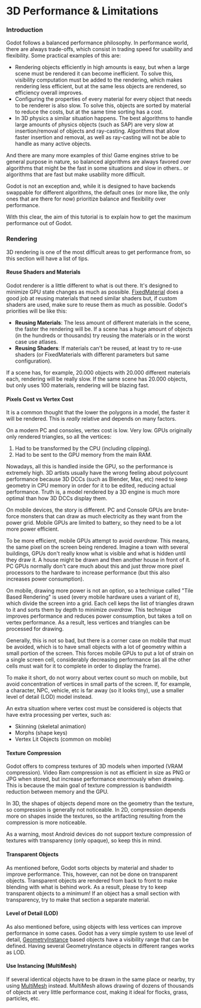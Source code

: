 # 3D Performance & Limitations

### Introduction

Godot follows a balanced performance philosophy. In performance world, there are always trade-offs, which consist in trading speed for usability and flexibility. Some practical examples of this are:

* Rendering objects efficiently in high amounts is easy, but when a large scene must be rendered it can become inefficient. To solve this, visibility computation must be added to the rendering, which makes rendering less efficient, but at the same less objects are rendered, so efficiency overall improves.
* Configuring the properties of every material for every object that needs to be renderer is also slow. To solve this, objects are sorted by material to reduce the costs, but at the same time sorting has a cost.
* In 3D physics a similar situation happens. The best algorithms to handle large amounts of physics objects (such as SAP) are very slow at insertion/removal of objects and ray-casting. Algorithms that allow faster insertion and removal, as well as ray-casting will not be able to handle as many active objects.

And there are many more examples of this! Game engines strive to be general purpose in nature, so balanced algorithms are always favored over algorithms that might be the fast in some situations and slow in others.. or algorithms that are fast but make usability more difficult.

Godot is not an exception and, while it is designed to have backends swappable for different algorithms, the default ones (or more like, the only ones that are there for now) prioritize balance and flexibility over performance.

With this clear, the aim of this tutorial is to explain how to get the maximum performance out of Godot.

### Rendering

3D rendering is one of the most difficult areas to get performance from, so this section will have a list of tips.

#### Reuse Shaders and Materials

Godot renderer is a little different to what is out there. It's designed to minimize GPU state changes as much as possible. [FixedMaterial](class_fixedmaterial) does a good job at reusing materials that need similar shaders but, if custom shaders are used, make sure to reuse them as much as possible. Godot's priorities will be like this:

* **Reusing Materials**: The less amount of different materials in the scene, the faster the rendering will be. If a scene has a huge amount of objects (in the hundreds or thousands) try reusing the materials or in the worst case use atlases.
* **Reusing Shaders**: If materials can't be reused, at least try to re-use shaders (or FixedMaterials with different parameters but same configuration).

If a scene has, for example, 20.000 objects with 20.000 different materials each, rendering will be really slow. If the same scene has 20.000 objects, but only uses 100 materials, rendering will be blazing fast.

#### Pixels Cost vs Vertex Cost

It is a common thought that the lower the polygons in a model, the faster it will be rendered. This is _really_ relative and depends on many factors.

On a modern PC and consoles, vertex cost is low. Very low. GPUs originally only rendered triangles, so all the vertices:
1. Had to be transformed by the CPU (including clipping).
2. Had to be sent to the GPU memory from the main RAM.

Nowadays, all this is handled inside the GPU, so the performance is extremely high. 3D artists usually have the wrong feeling about polycount performance because 3D DCCs (such as Blender, Max, etc) need to keep geometry in CPU memory in order for it to be edited, reducing actual performance. Truth is, a model rendered by a 3D engine is much more optimal than how 3D DCCs display them.

On mobile devices, the story is different. PC and Console GPUs are brute-force monsters that can draw as much electricity as they want from the power grid. Mobile GPUs are limited to battery, so they need to be a lot more power efficient. 

To be more efficient, mobile GPUs attempt to avoid _overdraw_. This means, the same pixel on the screen being rendered. Imagine a town with several buildings, GPUs don't really know what is visible and what is hidden until they draw it. A house might be drawn and then another house in front of it. PC GPUs normally don't care much about this and just throw more pixel processors to the hardware to increase performance (but this also increases power consumption).

On mobile, drawing more power is not an option, so a technique called "Tile Based Rendering" is used (every mobile hardware uses a variant of it), which divide the screen into a grid. Each cell keps the list of triangles drawn to it and sorts them by depth to minimize _overdraw_. This technique improves performance and reduces power consumption, but takes a toll on vertex performance. As a result, less vertices and triangles can be processed for drawing. 

Generally, this is not so bad, but there is a corner case on mobile that must be avoided, which is to have small objects with a lot of geometry within a small portion of the screen. This forces mobile GPUs to put a lot of strain on a single screen cell, considerably decreasing performance (as all the other cells must wait for it to complete in order to display the frame). 

To make it short, do not worry about vertex count so much on mobile, but avoid concentration of vertices in small parts of the screen. If, for example, a character, NPC, vehicle, etc is far away (so it looks tiny), use a smaller level of detail (LOD) model instead.

An extra situation where vertex cost must be considered is objects that have extra processing per vertex, such as:

* Skinning (skeletal animation)
* Morphs (shape keys)
* Vertex Lit Objects (common on mobile)

#### Texture Compression

Godot offers to compress textures of 3D models when imported (VRAM compression). Video Ram compression is not as efficient in size as PNG or JPG when stored, but increase performance enormously when drawing. 
This is because the main goal of texture compression is bandwidth reduction between memory and the GPU.

In 3D, the shapes of objects depend more on the geometry than the texture, so compression is generally not noticeable. In 2D, compression depends more on shapes inside the textures, so the artifacting resulting from the compression is more noticeable. 

As a warning, most Android devices do not support texture compression of textures with transparency (only opaque), so keep this in mind.

#### Transparent Objects

As mentioned before, Godot sorts objects by material and shader to improve performance. This, however, can not be done on transparent objects. Transparent objects are rendered from back to front to make blending with what is behind work. As a result, please try to keep transparent objects to a minimum! If an object has a small section with transparency, try to make that section a separate material.

#### Level of Detail (LOD)

As also mentioned before, using objects with less vertices can improve performance in some cases. Godot has a very simple system to use level of detail, [GeometryInstance](class_geometryinstance) based objects have a visibility range that can be defined. Having several GeometryInstance objects in different ranges works as LOD.

#### Use Instancing (MultiMesh)

If several identical objects have to be drawn in the same place or nearby, try using [MultiMesh](class_multimesh) instead. MultiMesh allows drawing of dozens of thousands of objects at very little performance cost, making it ideal for flocks, grass, particles, etc.








